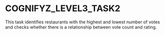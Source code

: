 # COGNIFYZ_LEVEL3_TASK2
This task identifies restaurants with the highest and lowest number of votes and checks whether there is a relationship between vote count and rating.
